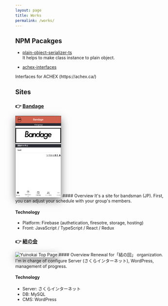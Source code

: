 ```yaml
---
layout: page
title: Works
permalink: /works/
---
```


## NPM Pacakges

* <a href="https://www.npmjs.com/package/plain-object-serializer-ts" target="_blank">plain-object-serializer-ts</a><br/>
It helps to make class instance to plain object.

* <a href="https://www.npmjs.com/package/achex-interfaces" target="_blank">achex-interfaces
</a>  
Interfaces for ACHEX (https://achex.ca/)

## Sites

### 👉 <a href="https://band-age.net" target="_blank">Bandage</a><br/>
<img style="box-shadow: 0 10px 25px 0 rgba(0, 0, 0, .5);" src="../assets/Bandage-Top.png" alt="Bandage Top Page" width="30%">
#### Overview
It's a site for bandsman (JP).    
First, you can adjust your schedule with your group's members.

#### Technology
* Platform: Firebase (authetication, firesotre, storage, hosting)
* Front: JavaScript / TypeScript / React / Redux


### 👉 <a href="https://npoyui.com" target="_blank">結の会</a><br/>
<img style="box-shadow: 0 10px 25px 0 rgba(0, 0, 0, .5);" src="../assets/Yuinokai-TOP.png" alt="Yuinokai Top Page">
#### Overview
Renewal for「結の回」 organization.   
I'm in charge of configure Server (さくらインターネット), WordPress, management of progress.

#### Technology
* Server: さくらインターネット
* DB: MySQL
* CMS: WordPress
